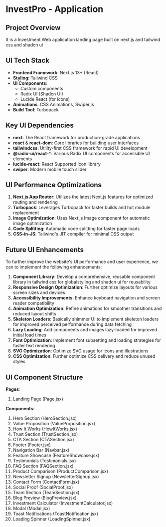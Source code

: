 
# InvestPro - Application 

## Project Overview

It is a Investment Web application landing page built on next js and tailwind css and shadcn ui

## UI Tech Stack

- **Frontend Framework**: Next.js 13+ (React)
- **Styling**: Tailwind CSS
- **UI Components**: 
  - Custom components
  - Radix UI (Shadcn UI)
  - Lucide React (for icons)
- **Animations**: CSS Animations, Swiper.js
- **Build Tool**: Turbopack

## Key UI Dependencies

- **next**: The React framework for production-grade applications
- **react** & **react-dom**: Core libraries for building user interfaces
- **tailwindcss**: Utility-first CSS framework for rapid UI development
- **@radix-ui/react-***: Various Radix UI components for accessible UI elements
- **lucide-react**: React Supported Icon library
- **swiper**: Modern mobile touch slider

## UI Performance Optimizations

1. **Next.js App Router**: Utilizes the latest Next.js features for optimized routing and rendering
2. **Turbopack**: Leverages Turbopack for faster builds and hot module replacement
3. **Image Optimization**: Uses Next.js Image component for automatic image optimization
4. **Code Splitting**: Automatic code splitting for faster page loads
5. **CSS-in-JS**: Tailwind's JIT compiler for minimal CSS output

## Future UI Enhancements

To further improve the website's UI performance and user experience, we can to implement the following enhancements:

1. **Component Library**: Develop a comprehensive, reusable component library in tailwind css for globalstyling and shadcn ui for reusability
2. **Responsive Design Optimization**: Further optimize layouts for various screen sizes and devices
3. **Accessibility Improvements**: Enhance keyboard navigation and screen reader compatibility
4. **Animation Optimization**: Refine animations for smoother transitions and reduced layout shifts
5. **Skeleton Loaders**: Basically shimmer UI to implement skeleton loaders for improved perceived performance during data fetching
6. **Lazy Loading**: Add components and images lazy-loaded for improved initial load times
7. **Font Optimization**: Implement font subsetting and loading strategies for faster text rendering
8. **SVG Optimization**: Optimize SVG usage for icons and illustrations
9. **CSS Optimization**: Further optimize CSS delivery and reduce unused styles

## UI Component Structure

**Pages**:
1. Landing Page (Page.jsx)

**Components**:
1. Hero Section (HeroSection.jsx)
2. Value Proposition (ValueProposition.jsx)
3. How It Works (HowItWorks.jsx)
4. Trust Section (TrustSection.jsx)
5. CTA Section (CTASection.jsx)
6. Footer (Footer.jsx)
7. Navigation Bar (Navbar.jsx)
8. Feature Showcase (FeatureShowcase.jsx)
9. Testimonials (Testimonials.jsx)
10. FAQ Section (FAQSection.jsx)
11. Product Comparison (ProductComparison.jsx)
12. Newsletter Signup (NewsletterSignup.jsx)
13. Contact Form (ContactForm.jsx)
14. Social Proof (SocialProof.jsx)
15. Team Section (TeamSection.jsx)
16. Blog Preview (BlogPreview.jsx)
17. Investment Calculator (InvestmentCalculator.jsx)
18. Modal (Modal.jsx)
19. Toast Notifications (ToastNotification.jsx)
20. Loading Spinner (LoadingSpinner.jsx) 
